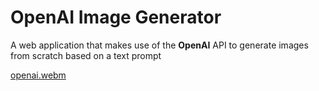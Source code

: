 # OpenAI Image Generator
A web application that makes use of the **OpenAI** API to generate images from scratch based on a text prompt


[openai.webm](https://user-images.githubusercontent.com/94846379/232222968-33b576bf-5a63-4166-9e82-58b725e03703.webm)
